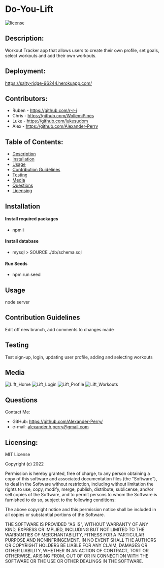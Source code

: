 
# Do-You-Lift
[![license](https://img.shields.io/static/v1?label=License&message=MIT&color=blue)](https://opensource.org/licenses/MIT)

## Description: 
Workout Tracker app that allows users to create their own profile, set goals, select workouts and add their own workouts. 

## Deployment:
https://salty-ridge-96244.herokuapp.com/

## Contributors:
* Ruben - https://github.com/r-r-i
* Chris - https://github.com/WollemiPines
* Luke - https://github.com/lukesudom
* Alex - https://github.com/Alexander-Perry

## Table of Contents: 
* [Description](#description)
* [Installation](#installation)
* [Usage](#usage)
* [Contribution Guidelines](#contribution-guidelines)
* [Testing](#testing)
* [Media](#media)
* [Questions](#questions)
* [Licensing](#licensing)
  
## Installation
#### Install required packages
* npm i
#### Install database
* mysql > SOURCE ./db/schema.sql
#### Run Seeds
* npm run seed

## Usage
node server

## Contribution Guidelines
Edit off new branch, add comments to changes made

## Testing
Test sign-up, login, updating user profile, adding and selecting workouts

## Media
![Lift_Home](https://user-images.githubusercontent.com/102524579/187135738-b73d80a7-9113-456b-881d-69fb0759ce08.png)
![Lift_Login](https://user-images.githubusercontent.com/102524579/187135744-3abceba9-cd5e-4c57-9f81-c7a5e2a63a5c.png)
![Lift_Profile](https://user-images.githubusercontent.com/102524579/187135746-96be4f3c-d557-48df-aa6d-e1946a27e88b.png)
![Lift_Workouts](https://user-images.githubusercontent.com/102524579/187135748-9ab7431e-f332-46c1-965d-fa35865450b7.png)

## Questions
Contact Me: 
* GitHub: https://github.com/Alexander-Perry/
* e-mail: alexander.h.perry@gmail.com

## Licensing:

MIT License

Copyright (c) 2022 
      
Permission is hereby granted, free of charge, to any person obtaining a copy
of this software and associated documentation files (the "Software"), to deal
in the Software without restriction, including without limitation the rights
to use, copy, modify, merge, publish, distribute, sublicense, and/or sell
copies of the Software, and to permit persons to whom the Software is
furnished to do so, subject to the following conditions:
      
The above copyright notice and this permission notice shall be included in all
copies or substantial portions of the Software.
      
THE SOFTWARE IS PROVIDED "AS IS", WITHOUT WARRANTY OF ANY KIND, EXPRESS OR
IMPLIED, INCLUDING BUT NOT LIMITED TO THE WARRANTIES OF MERCHANTABILITY,
FITNESS FOR A PARTICULAR PURPOSE AND NONINFRINGEMENT. IN NO EVENT SHALL THE
AUTHORS OR COPYRIGHT HOLDERS BE LIABLE FOR ANY CLAIM, DAMAGES OR OTHER
LIABILITY, WHETHER IN AN ACTION OF CONTRACT, TORT OR OTHERWISE, ARISING FROM,
OUT OF OR IN CONNECTION WITH THE SOFTWARE OR THE USE OR OTHER DEALINGS IN THE
SOFTWARE.
